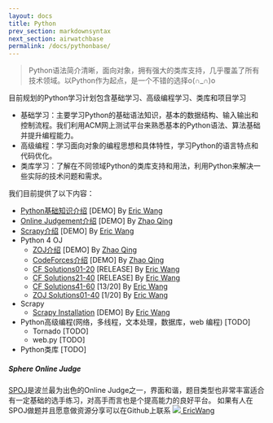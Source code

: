 ```yaml
---
layout: docs
title: Python
prev_section: markdownsyntax
next_section: airwatchbase
permalink: /docs/pythonbase/
---
```


>Python语法简介清晰，面向对象，拥有强大的类库支持，几乎覆盖了所有技术领域。以Python作为起点，是一个不错的选择o(∩_∩)o

目前规划的Python学习计划包含基础学习、高级编程学习、类库和项目学习

*   基础学习：主要学习Python的基础语法知识，基本的数据结构、输入输出和控制流程。我们利用ACM网上测试平台来熟悉基本的Python语法、算法基础并提升编程能力。
*   高级编程：学习面向对象的编程思想和具体特性，学习Python的语言特点和代码优化。
*   类库学习：了解在不同领域Python的类库支持和用法，利用Python来解决一些实际的技术问题和需求。

我们目前提供了以下内容：

*   [Python基础知识介绍]    \[DEMO] By [Eric Wang]
*   [Online Judgement介绍]  \[DEMO] By [Zhao Qing]
*   [Scrapy介绍]    \[DEMO] By [Eric Wang]
*   Python 4 OJ
    *   [ZOJ介绍]   \[DEMO] By [Zhao Qing]
    *   [CodeForces介绍]    \[DEMO] By [Zhao Qing]
    *   [CF Solutions01-20] \[RELEASE] By [Eric Wang]
    *   [CF Solutions21-40] \[RELEASE] By [Eric Wang]
    *   [CF Solutions41-60] \[13/20] By [Eric Wang]
    *   [ZOJ Solutions01-40]    \[1/20] By [Eric Wang]
*   Scrapy
    *   [Scrapy Installation]   \[DEMO] By [Eric Wang]
*   Python高级编程(网络，多线程，文本处理，数据库，web 编程) [TODO]
    *   Tornado [TODO]
    *   web.py [TODO]
*   Python类库 [TODO]

<div class="note info">
  <h5>Sphere Online Judge</h5>
  <p>
    <a href="http://www.spoj.com/" target="_blank">SPOJ</a>是波兰最为出色的Online Judge之一，界面和谐，题目类型也非常丰富适合有一定基础的选手练习，对高手而言也是个提高能力的良好平台。
    如果有人在SPOJ做题并且愿意做资源分享可以在Github上联系
    <a href="https://github.com/wh1100717" class="post-author">
      <img src="https://github.com/wh1100717.png" class="avatar" />
      EricWang
    </a>
  </p>
</div>


[Python基础知识介绍]:{{site.url}}/python/intro/
[Online Judgement介绍]:{{site.url}}/python/ojintro/
[Scrapy介绍]:{{site.url}}/python/scrapyintro/

[ZOJ介绍]:{{site.url}}/python/oj/zoj/
[CodeForces介绍]:{{site.url}}/python/oj/codeforces/
[CF Solutions01-20]:{{site.url}}/python/oj/cf1-20/
[CF Solutions21-40]:{{site.url}}/python/oj/cf21-40/
[CF Solutions41-60]:{{site.url}}/python/oj/cf41-60/
[ZOJ Solutions01-40]:{{site.url}}/python/oj/zoj1-20/
[Scrapy Installation]:{{site.url}}/python/scrapy/installation/

[Eric Wang]:http://github.com/wh1100717
[Zhao Qing]:http://github.com/zq920320